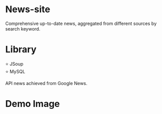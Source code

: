 # News-site
Comprehensive up-to-date news, aggregated from different sources by search keyword.

# Library

⭐ JSoup<br/>
⭐ MySQL<br/>


API news achieved from Google News.

# Demo Image


